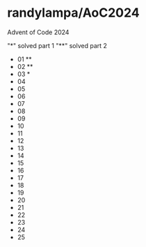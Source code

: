 # randylampa/AoC2024

Advent of Code 2024

 "*" solved part 1
 "**" solved part 2

- 01 **
- 02 **
- 03 *
- 04
- 05
- 06
- 07
- 08
- 09
- 10
- 11
- 12
- 13
- 14
- 15
- 16
- 17
- 18
- 19
- 20
- 21
- 22
- 23
- 24
- 25
